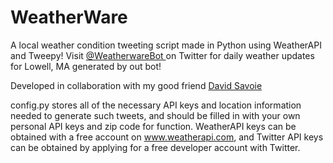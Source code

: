 # WeatherWare
A local weather condition tweeting script made in Python using WeatherAPI and Tweepy!
Visit <a href="https://twitter.com/WeatherwareBot"> @WeatherwareBot </a> on Twitter for daily weather updates for Lowell, MA generated by out bot!

Developed in collaboration with my good friend <a href="https://github.com/dhsavoie"> David Savoie </a>

config.py stores all of the necessary API keys and location information needed to generate such tweets, and should be filled in with your own personal API keys and zip code for function. WeatherAPI keys can be obtained with a free account on www.weatherapi.com, and Twitter API keys can be obtained by applying for a free developer account with Twitter.
